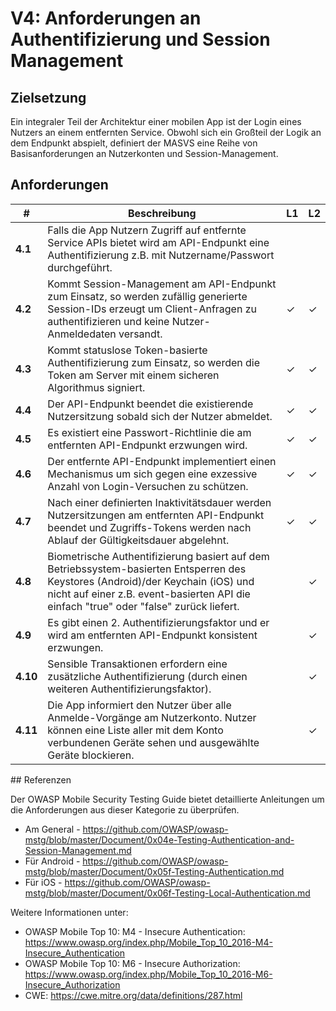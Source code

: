 # V4: Anforderungen an Authentifizierung und Session Management

## Zielsetzung

Ein integraler Teil der Architektur einer mobilen App ist der Login eines Nutzers an einem entfernten Service. Obwohl sich ein Großteil der Logik an dem Endpunkt abspielt, definiert der MASVS eine Reihe von Basisanforderungen an Nutzerkonten und Session-Management.

## Anforderungen

| # | Beschreibung | L1 | L2 |
| --- | --- | --- | --- |
| **4.1** | Falls die App Nutzern Zugriff auf entfernte Service APIs bietet wird am API-Endpunkt eine Authentifizierung z.B. mit Nutzername/Passwort durchgeführt.
| **4.2** | Kommt Session-Management am API-Endpunkt zum Einsatz, so werden zufällig generierte Session-IDs erzeugt um Client-Anfragen zu authentifizieren und keine Nutzer-Anmeldedaten versandt. | ✓ | ✓ |
| **4.3** | Kommt statuslose Token-basierte Authentifizierung zum Einsatz, so werden die Token am Server mit einem sicheren Algorithmus signiert. | ✓ | ✓ |
| **4.4** | Der API-Endpunkt beendet die existierende Nutzersitzung sobald sich der Nutzer abmeldet. | ✓ | ✓ |
| **4.5** | Es existiert eine Passwort-Richtlinie die am entfernten API-Endpunkt erzwungen wird. | ✓ | ✓ |
| **4.6** | Der entfernte API-Endpunkt implementiert einen Mechanismus um sich gegen eine exzessive Anzahl von Login-Versuchen zu schützen. | ✓ | ✓ |
| **4.7** | Nach einer definierten Inaktivitätsdauer werden Nutzersitzungen am entfernten API-Endpunkt beendet und Zugriffs-Tokens werden nach Ablauf der Gültigkeitsdauer abgelehnt. | ✓ | ✓ |
| **4.8** | Biometrische Authentifizierung basiert auf dem Betriebssystem-basierten Entsperren des Keystores (Android)/der Keychain (iOS) und nicht auf einer z.B. event-basierten API die einfach "true" oder "false" zurück liefert. |   | ✓ |
| **4.9** | Es gibt einen 2. Authentifizierungsfaktor und er wird am entfernten API-Endpunkt konsistent erzwungen. |   | ✓ |
| **4.10** | Sensible Transaktionen erfordern eine zusätzliche Authentifizierung (durch einen weiteren Authentifizierungsfaktor). |   | ✓ |
| **4.11** | Die App informiert den Nutzer über alle Anmelde-Vorgänge am Nutzerkonto. Nutzer können eine Liste aller mit dem Konto verbundenen Geräte sehen und ausgewählte Geräte blockieren. |  | ✓ |
<div style="page-break-after: always;"></div>
## Referenzen

Der OWASP Mobile Security Testing Guide bietet detaillierte Anleitungen um die Anforderungen aus dieser Kategorie zu überprüfen.
- Am General - https://github.com/OWASP/owasp-mstg/blob/master/Document/0x04e-Testing-Authentication-and-Session-Management.md
- Für Android - https://github.com/OWASP/owasp-mstg/blob/master/Document/0x05f-Testing-Authentication.md
- Für iOS - https://github.com/OWASP/owasp-mstg/blob/master/Document/0x06f-Testing-Local-Authentication.md

Weitere Informationen unter:

- OWASP Mobile Top 10: M4 - Insecure Authentication: https://www.owasp.org/index.php/Mobile_Top_10_2016-M4-Insecure_Authentication
- OWASP Mobile Top 10: M6 - Insecure Authorization: https://www.owasp.org/index.php/Mobile_Top_10_2016-M6-Insecure_Authorization
- CWE:  https://cwe.mitre.org/data/definitions/287.html
